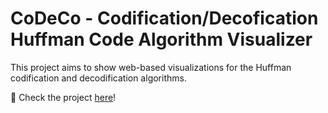 # CoDeCo - Codification/Decofication Huffman Code Algorithm Visualizer

This project aims to show web-based visualizations for the Huffman codification and decodification algorithms.

🎯 Check the project [here](saacostam.github.io/codeco/)!
